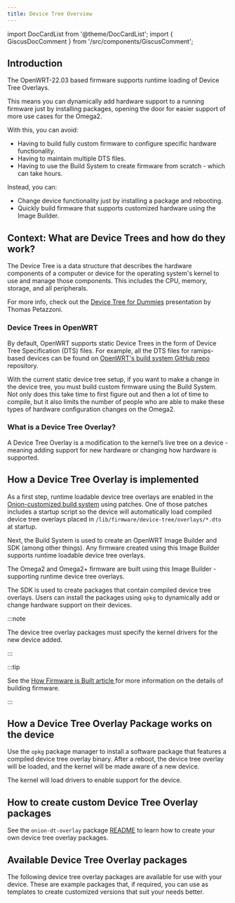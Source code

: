 ```yaml
---
title: Device Tree Overview
---
```


import DocCardList from '@theme/DocCardList';
import { GiscusDocComment } from '/src/components/GiscusComment';

## Introduction

The OpenWRT-22.03 based firmware supports runtime loading of Device Tree Overlays.

This means you can dynamically add hardware support to a running firmware just by installing packages, opening the door for easier support of more use cases for the Omega2.

With this, you can avoid:

- Having to build fully custom firmware to configure specific hardware functionality.
- Having to maintain multiple DTS files.
- Having to use the Build System to create firmware from scratch - which can take hours.

Instead, you can:

- Change device functionality just by installing a package and rebooting.
- Quickly build firmware that supports customized hardware using the Image Builder.

## Context: What are Device Trees and how do they work?

The Device Tree is a data structure that describes the hardware components of a computer or device for the operating system's kernel to use and manage those components. This includes the CPU, memory, storage, and all peripherals.

For more info, check out the [Device Tree for Dummies](https://elinux.org/images/f/f9/Petazzoni-device-tree-dummies_0.pdf) presentation by Thomas Petazzoni.

### Device Trees in OpenWRT

By default, OpenWRT supports static Device Trees in the form of Device Tree Specification (DTS) files. For example, all the DTS files for ramips-based devices can be found on [OpenWRT's build system GitHub repo](https://github.com/openwrt/openwrt/tree/main/target/linux/ramips/dts) repository.

With the current static device tree setup, if you want to make a change in the device tree, you must build custom firmware using the Build System. Not only does this take time to first figure out and then a lot of time to compile, but it also limits the number of people who are able to make these types of hardware configuration changes on the Omega2.

### What is a Device Tree Overlay?

A Device Tree Overlay is a modification to the kernel’s live tree on a device - meaning adding support for new hardware or changing how hardware is supported.

## How a Device Tree Overlay is implemented

As a first step, runtime loadable device tree overlays are enabled in the [Onion-customized build system](https://github.com/OnionIoT/openwrt-buildsystem-wrapper) using patches. One of those patches includes a startup script so the device will automatically load compiled device tree overlays placed in `/lib/firmware/device-tree/overlays/*.dto` at startup.

Next, the Build System is used to create an OpenWRT Image Builder and SDK (among other things). Any firmware created using this Image Builder supports runtime loadable device tree overlays.

The Omega2 and Omega2+ firmware are built using this Image Builder - supporting runtime device tree overlays.

The SDK is used to create packages that contain compiled device tree overlays. Users can install the packages using `opkg` to dynamically add or change hardware support on their devices.

:::note

The device tree overlay packages must specify the kernel drivers for the new device added.

:::

:::tip

See the [How Firmware is Built article](https://documentation.onioniot.com/firmware/how-to-build-firmware)[ ](https://documentation.onioniot.com/firmware/how-to-build-firmware) for more information on the details of building firmware.

:::

## How a Device Tree Overlay Package works on the device

Use the `opkg` package manager to install a software package that features a compiled device tree overlay binary. After a reboot, the device tree overlay will be loaded, and the kernel will be made aware of a new device.

The kernel will load drivers to enable support for the device. 

## How to create custom Device Tree Overlay packages

See the `onion-dt-overlay` package [README](https://github.com/OnionIoT/OpenWRT-Packages/tree/openwrt-22.03/onion-dt-overlay#device-tree-runtime-overlay) to learn how to create your own device tree overlay packages.

## Available Device Tree Overlay packages

The following device tree overlay packages are available for use with your device. These are example packages that, if required, you can use as templates to create customized versions that suit your needs better.

<DocCardList/>

<GiscusDocComment />
